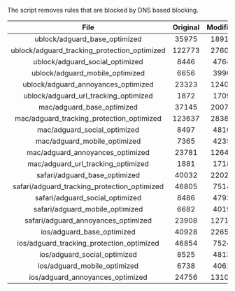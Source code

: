 The script removes rules that are blocked by DNS based blocking.


| File | Original | Modified |
|:----:|:-----:|:-----:|
| ublock/adguard_base_optimized | 35975 | 18919 |
| ublock/adguard_tracking_protection_optimized | 122773 | 27600 |
| ublock/adguard_social_optimized | 8446 | 4764 |
| ublock/adguard_mobile_optimized | 6656 | 3990 |
| ublock/adguard_annoyances_optimized | 23323 | 12407 |
| ublock/adguard_url_tracking_optimized | 1872 | 1709 |
| mac/adguard_base_optimized | 37145 | 20070 |
| mac/adguard_tracking_protection_optimized | 123637 | 28382 |
| mac/adguard_social_optimized | 8497 | 4810 |
| mac/adguard_mobile_optimized | 7365 | 4235 |
| mac/adguard_annoyances_optimized | 23781 | 12641 |
| mac/adguard_url_tracking_optimized | 1881 | 1718 |
| safari/adguard_base_optimized | 40032 | 22028 |
| safari/adguard_tracking_protection_optimized | 46805 | 7514 |
| safari/adguard_social_optimized | 8486 | 4793 |
| safari/adguard_mobile_optimized | 6682 | 4019 |
| safari/adguard_annoyances_optimized | 23908 | 12714 |
| ios/adguard_base_optimized | 40928 | 22656 |
| ios/adguard_tracking_protection_optimized | 46854 | 7524 |
| ios/adguard_social_optimized | 8525 | 4813 |
| ios/adguard_mobile_optimized | 6738 | 4061 |
| ios/adguard_annoyances_optimized | 24756 | 13106 |
